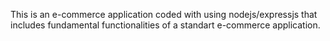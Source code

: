 This is an e-commerce application coded with using nodejs/expressjs that includes fundamental functionalities of a standart e-commerce application. 
